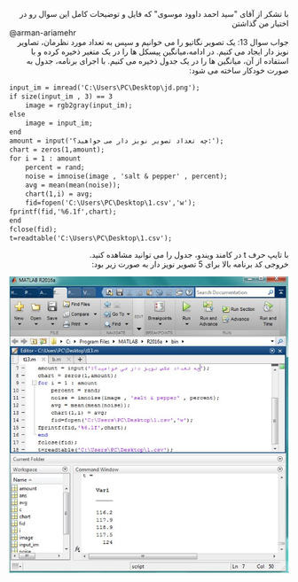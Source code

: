 <div dir="rtl">
با تشکر از آقای "سید احمد داوود موسوی" که فایل و توضیحات کامل این سوال رو در اختیار من گذاشتن
</div>
@arman-ariamehr

<div dir="rtl">
جواب سوال 13:
  یک تصویر نگاتیو  را می خوانیم و سپس به تعداد مورد نظرمان، تصاویر نویز دار ایجاد می کنیم. در ادامه،میانگین پیسکل ها را در یک متغیر ذخیره کرده و با استفاده از آن، میانگین ها را در یک جدول ذخیره می کنیم. با اجرای برنامه، جدول به صورت خودکار ساخته می شود:
</div>

```
input_im = imread('C:\Users\PC\Desktop\jd.png');
if size(input_im , 3) == 3
    image = rgb2gray(input_im);
else
    image = input_im;
end
amount = input('چه تعداد تصویر نویز دار می خواهید؟:');
chart = zeros(1,amount);
for i = 1 : amount 
    percent = rand;
    noise = imnoise(image , 'salt & pepper' , percent);
    avg = mean(mean(noise));
    chart(1,i) = avg;
    fid=fopen('C:\Users\PC\Desktop\1.csv','w');
fprintf(fid,'%6.1f',chart);
end
fclose(fid);
t=readtable('C:\Users\PC\Desktop\1.csv');
```

<div dir="rtl">
با تایپ حرف t در کامند ویندو، جدول را می توانید مشاهده کنید. 
</div>
 
 <div dir="rtl">
خروجی کد برنامه بالا برای 5 تصویر نویز دار به صورت زیر بود: 
</div>

![khorooji](02582.jpg)

